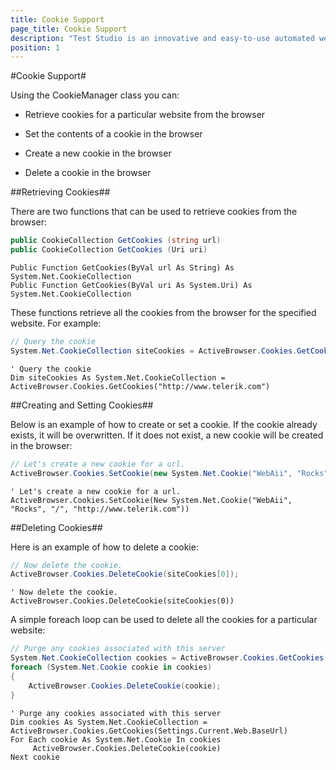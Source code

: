 ```yaml
---
title: Cookie Support
page_title: Cookie Support
description: "Test Studio is an innovative and easy-to-use automated web, WPF and load testing solution. Test Studio tests support essential technologies like ASP.NET AJAX, Silverlight, PHP and MVC. HTML5, Testing framework, functional testing, performance testing, load testing, exploratory testing, manual testing."
position: 1
---
```

#Cookie Support#

Using the CookieManager class you can:

* Retrieve cookies for a particular website from the browser

* Set the contents of a cookie in the browser

* Create a new cookie in the browser

* Delete a cookie in the browser

##Retrieving Cookies##

There are two functions that can be used to retrieve cookies from the browser:


```C#
public CookieCollection GetCookies (string url)
public CookieCollection GetCookies (Uri uri)
```
```VB
Public Function GetCookies(ByVal url As String) As System.Net.CookieCollection
Public Function GetCookies(ByVal uri As System.Uri) As System.Net.CookieCollection
```

These functions retrieve all the cookies from the browser for the specified website. For example:

```C#
// Query the cookie
System.Net.CookieCollection siteCookies = ActiveBrowser.Cookies.GetCookies("http://www.telerik.com");
```
```VB
' Query the cookie
Dim siteCookies As System.Net.CookieCollection = ActiveBrowser.Cookies.GetCookies("http://www.telerik.com")
```

##Creating and Setting Cookies##

Below is an example of how to create or set a cookie. If the cookie already exists, it will be overwritten. If it does not exist, a new cookie will be created in the browser:

```C#
// Let's create a new cookie for a url.
ActiveBrowser.Cookies.SetCookie(new System.Net.Cookie("WebAii", "Rocks", "/", "http://www.telerik.com"));
```
```VB
' Let's create a new cookie for a url.
ActiveBrowser.Cookies.SetCookie(New System.Net.Cookie("WebAii", "Rocks", "/", "http://www.telerik.com"))
```

##Deleting Cookies##

Here is an example of how to delete a cookie:

```C#
// Now delete the cookie.
ActiveBrowser.Cookies.DeleteCookie(siteCookies[0]);
```
```VB
' Now delete the cookie.
ActiveBrowser.Cookies.DeleteCookie(siteCookies(0))
```

A simple foreach loop can be used to delete all the cookies for a particular website:

```C#
// Purge any cookies associated with this server
System.Net.CookieCollection cookies = ActiveBrowser.Cookies.GetCookies(Settings.Current.Web.BaseUrl);
foreach (System.Net.Cookie cookie in cookies)
{
    ActiveBrowser.Cookies.DeleteCookie(cookie);
}
```
```VB
' Purge any cookies associated with this server
Dim cookies As System.Net.CookieCollection = ActiveBrowser.Cookies.GetCookies(Settings.Current.Web.BaseUrl)
For Each cookie As System.Net.Cookie In cookies
     ActiveBrowser.Cookies.DeleteCookie(cookie)
Next cookie
```
